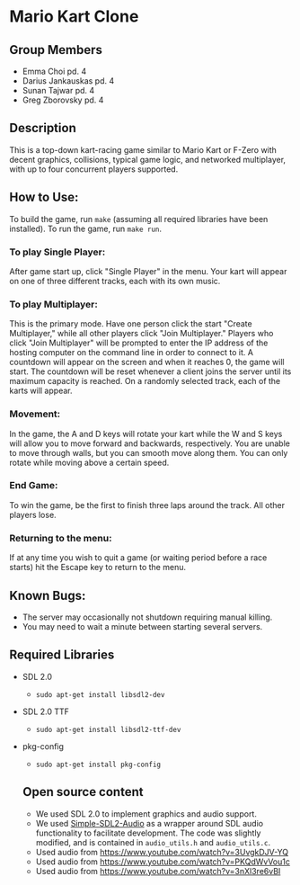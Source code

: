 # Mario Kart Clone

## Group Members
* Emma Choi pd. 4
* Darius Jankauskas pd. 4
* Sunan Tajwar pd. 4
* Greg Zborovsky pd. 4

## Description
This is a top-down kart-racing game similar to Mario Kart or F-Zero with decent graphics, collisions, typical game logic, and networked multiplayer, with up to four concurrent players supported.

## How to Use:
To build the game, run `make` (assuming all required libraries have been installed). To run the game, run `make run`. 

### To play Single Player:
After game start up, click "Single Player" in the menu. Your kart will appear on one of three different tracks, each with its own music.

### To play Multiplayer: 
This is the primary mode. Have one person click the start "Create Multiplayer," while all other players click "Join Multiplayer." Players who click "Join Multiplayer" will be prompted to enter the IP address of the hosting computer on the command line in order to connect to it. A countdown will appear on the screen and when it reaches 0, the game will start. The countdown will be reset whenever a client joins the server until its maximum capacity is reached. On a randomly selected track, each of the karts will appear.
 
### Movement:
In the game, the A and D keys will rotate your kart while the W and S keys will allow you to move forward and backwards, respectively. You are unable to move through walls, but you can smooth move along them. You can only rotate while moving above a certain speed.

### End Game:
To win the game, be the first to finish three laps around the track. All other players lose.
 
### Returning to the menu:
 If at any time you wish to quit a game (or waiting period before a race starts) hit the Escape key to return to the menu.

## Known Bugs: 
* The server may occasionally not shutdown requiring manual killing.
* You may need to wait a minute between starting several servers.

## Required Libraries
* SDL 2.0
  * `sudo apt-get install libsdl2-dev`
* SDL 2.0 TTF
  * `sudo apt-get install libsdl2-ttf-dev`
* pkg-config
  * `sudo apt-get install pkg-config`
  
  ## Open source content 
  * We used SDL 2.0 to implement graphics and audio support.
  * We used [Simple-SDL2-Audio](https://github.com/jakebesworth/Simple-SDL2-Audio) as a wrapper around SDL audio functionality to facilitate development. The code was slightly modified, and is contained in `audio_utils.h` and `audio_utils.c`.
  * Used audio from https://www.youtube.com/watch?v=3UvgkDJV-YQ
  * Used audio from https://www.youtube.com/watch?v=PKQdWvVou1c
  * Used audio from https://www.youtube.com/watch?v=3nXl3re6vBI
